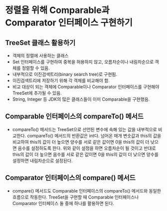 # 정렬을 위해 Comparable과 Comparator 인터페이스 구현하기

## TreeSet 클래스 활용하기

- 객체의 정렬에 사용하는 클래스
- Set 인터페이스를 구현하여 중복을 허용하지 않고, 오름차순이나 내림차순으로 객체를 정렬할 수 있음.
- 내부적으로 이진검색트리(binary search tree)로 구현됨.
- 이진검색트리에 저장하기 위해 각 객체를 비교해야 함.
- 비교 대상이 되는 객체에 Comparable이나 Comparator 인터페이스를 구현해야 TreeSet에 추가될 수 있음.
- String, Integer 등 JDK의 많은 클래스들이 이미 Comparable을 구현했음.

## Comparable 인터페이스의 compareTo() 메서드

- compareTo() 메서드는 TreeSet으로 선언된 변수에 속해 있는 값을 내부적으로 비교한다.
  compareTo() 메서드의 반환값은 int다.
  넘어온 매개 변숫값과 this의 값을 비교하여 this의 값이 더 높으면 양수를 서로 같은 값이면 0을 this의 값이 더 낮으면 음수를 설정하도록 한다.
  위와 같이 설정을 하면 오름차순이 될 것이고 반대로 this의 값이 더 높으면 음수를 서로 같은 값이면 0을 this의 값이 더 낮으면 양수를 설정하면 내림차순으로 설정된다.

## Comparator 인터페이스의 compare() 메서드

- compare() 메서드도 Comparable 인터페이스의 compareTo() 메서드와 동일한 흐름으로 작동한다.
  TreeSet을 구현할 때 Comparable 인터페이스나 Comparator 인터페이스 둘 중에 하나를 활용하면 된다.